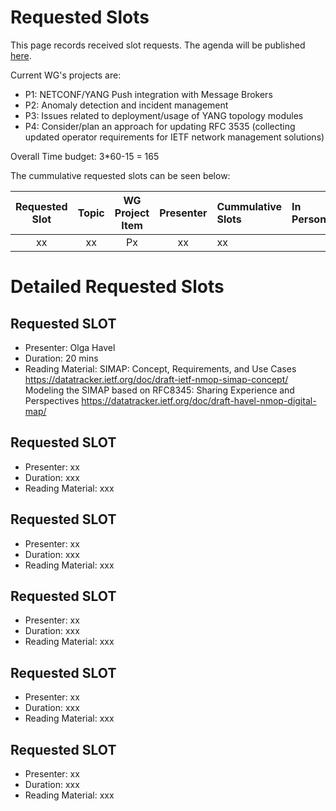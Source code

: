# Requested Slots

This page records received slot requests. The agenda will be published [here](https://github.com/ietf-wg-nmop/IETF-Meetings/blob/main/122/agenda.md).

Current WG's projects are:

* P1: NETCONF/YANG Push integration with Message Brokers
* P2: Anomaly detection and incident management
* P3: Issues related to deployment/usage of YANG topology modules
* P4: Consider/plan an approach for updating RFC 3535 (collecting updated operator requirements for IETF network management solutions)

Overall Time budget: 3*60-15 = 165

The cummulative requested slots can be seen below:

| Requested Slot          | Topic              | WG Project Item| Presenter | Cummulative Slots   | In Person   | Granted Status|
|:-------------:|:-----------------:|:-----:|:-----:|:----------------|:--------|:--------|
| xx | xx | Px | xx | xx    | | OK/NOK  |


# Detailed Requested Slots

## Requested SLOT

 * Presenter: Olga Havel
 * Duration: 20 mins
 * Reading Material:
  SIMAP: Concept, Requirements, and Use Cases https://datatracker.ietf.org/doc/draft-ietf-nmop-simap-concept/
  Modeling the SIMAP based on RFC8345: Sharing Experience and Perspectives https://datatracker.ietf.org/doc/draft-havel-nmop-digital-map/

## Requested SLOT

 * Presenter: xx
 * Duration: xxx
 * Reading Material: xxx

## Requested SLOT

 * Presenter: xx
 * Duration: xxx
 * Reading Material: xxx

## Requested SLOT

 * Presenter: xx
 * Duration: xxx
 * Reading Material: xxx

## Requested SLOT

 * Presenter: xx
 * Duration: xxx
 * Reading Material: xxx

## Requested SLOT

 * Presenter: xx
 * Duration: xxx
 * Reading Material: xxx
